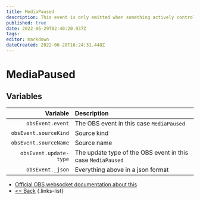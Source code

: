 ```yaml
---
title: MediaPaused
description: This event is only emitted when something actively controls the media/VLC source. In other words, the source will never emit this on its own naturally.
published: true
date: 2022-06-29T02:40:20.937Z
tags:
editor: markdown
dateCreated: 2022-06-28T16:24:31.448Z
---
```


# MediaPaused

## Variables

|               Variable | Description                                                 |
| ----------------------:|:----------------------------------------------------------- |
|       `obsEvent.event` | The OBS event in this case `MediaPaused`                    |
|  `obsEvent.sourceKind` | Source kind                                                 |
|  `obsEvent.sourceName` | Source name                                                 |
| `obsEvent.update-type` | The update type of the OBS event in this case `MediaPaused` |
|       `obsEvent._json` | Everything above in a json format                           |

* [Official OBS websocket documentation about this](https://github.com/obsproject/obs-websocket/blob/4.x-current/docs/generated/protocol.md#mediapaused)
* [<= Back](/en/Integrations/OBS/Events)
{.links-list}